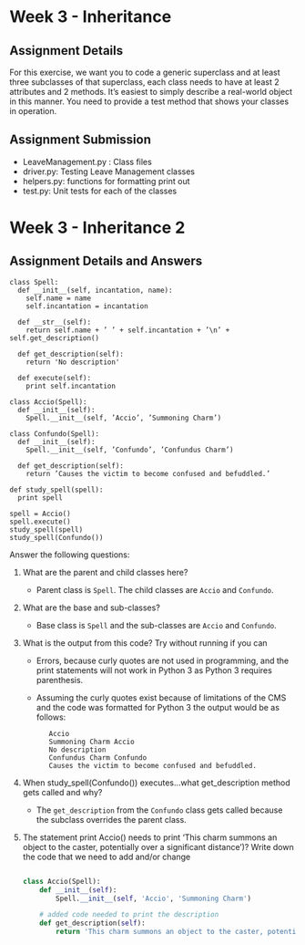 # Week 3 - Inheritance

## Assignment Details

For this exercise, we want you to code a generic superclass and at least three subclasses of that superclass, each class needs to have at least 2 attributes and 2 methods. It’s easiest to simply describe a real-world object in this manner. You need to provide a test method that shows your classes in operation.

## Assignment Submission

- LeaveManagement.py : Class files
- driver.py: Testing Leave Management classes
- helpers.py: functions for formatting print out
- test.py: Unit tests for each of the classes

# Week 3 - Inheritance 2

## Assignment Details and Answers

```
class Spell:
  def __init__(self, incantation, name):
    self.name = name
    self.incantation = incantation

  def __str__(self):
    return self.name + ’ ’ + self.incantation + ’\n’ + self.get_description()

  def get_description(self):
    return 'No description'

  def execute(self):
    print self.incantation

class Accio(Spell):
  def __init__(self):
    Spell.__init__(self, ’Accio’, ’Summoning Charm’)

class Confundo(Spell):
  def __init__(self):
    Spell.__init__(self, ’Confundo’, ’Confundus Charm’)

  def get_description(self):
    return ’Causes the victim to become confused and befuddled.’

def study_spell(spell):
  print spell

spell = Accio()
spell.execute()
study_spell(spell)
study_spell(Confundo())
```

Answer the following questions:

1.  What are the parent and child classes here?

    - Parent class is `Spell`. The child classes are `Accio` and `Confundo`.

2.  What are the base and sub-classes?

    - Base class is `Spell` and the sub-classes are `Accio` and `Confundo`.

3.  What is the output from this code? Try without running if you can

    - Errors, because curly quotes are not used in programming, and the print statements will not work in Python 3 as Python 3 requires parenthesis.
    - Assuming the curly quotes exist because of limitations of the CMS and the code was formatted for Python 3 the output would be as follows:

             Accio
             Summoning Charm Accio
             No description
             Confundus Charm Confundo
             Causes the victim to become confused and befuddled.

4) When study_spell(Confundo()) executes...what get_description method gets called and why?

   - The `get_description` from the `Confundo` class gets called because the subclass overrides the parent class.

5) The statement print Accio() needs to print ‘This charm summons an object to the caster, potentially over a significant distance’)? Write down the code that we need to add and/or change

   ```python

   class Accio(Spell):
       def __init__(self):
           Spell.__init__(self, 'Accio', 'Summoning Charm')

       # added code needed to print the description
       def get_description(self):
           return 'This charm summons an object to the caster, potentially over a significant distance'
   ```
